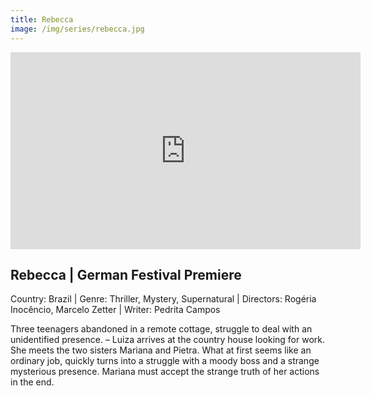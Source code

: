 ```yaml
---
title: Rebecca
image: /img/series/rebecca.jpg
---
```

<iframe width="560" height="315" src="https://www.youtube.com/embed/Xb_9yX3BFwA?controls=1" frameborder="0" allow="accelerometer; autoplay; encrypted-media; gyroscope; picture-in-picture" allowfullscreen></iframe>

## Rebecca | German Festival Premiere
Country: Brazil | Genre: Thriller, Mystery, Supernatural | Directors: Rogéria Inocêncio, Marcelo Zetter | Writer: Pedrita Campos

Three teenagers abandoned in a remote cottage, struggle to deal with an unidentified presence. – Luiza arrives at the country house looking for work. She meets the two sisters Mariana and Pietra. What at first seems like an ordinary job, quickly turns into a struggle with a moody boss and a strange mysterious presence. Mariana must accept the strange truth of her actions in the end.